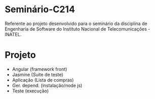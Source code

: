 # Seminário-C214
Referente ao projeto desenvolvido para o seminário da disciplina de Engenharia de Software do Instituto Nacional de Telecomunicações - INATEL.

# Projeto
- Angular (framework front)
- Jasmine (Suite de teste)
- Aplicação (Lista de compras)
- Ger. depend. (instalação/node js)
- Teste (execução)
